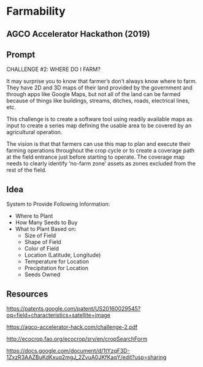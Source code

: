 # Farmability

## AGCO Accelerator Hackathon (2019)

## Prompt
CHALLENGE #2: WHERE DO I FARM?

It may surprise you to know that farmer’s don’t always know where to farm. They have 2D and 3D maps of their land provided by the government and through apps like Google Maps, but not all of the land can be farmed because of things like buildings, streams, ditches, roads, electrical lines, etc.

This challenge is to create a software tool using readily available maps as input to create a series map defining the usable area to be covered by an agricultural operation.

The vision is that that farmers can use this map to plan and execute their farming operations throughout the crop cycle or to create a coverage path at the field entrance just before starting to operate. The coverage map needs to clearly identify ‘no-farm zone’ assets as zones excluded from the rest of the field.

## Idea
System to Provide Following Information:
- Where to Plant
- How Many Seeds to Buy
- What to Plant Based on:
  - Size of Field
  - Shape of Field
  - Color of Field
  - Location (Latitude, Longitude)
  - Temperature for Location
  - Precipitation for Location
  - Seeds Owned

## Resources
https://patents.google.com/patent/US20160029545?oq=field+characteristics+satellite+image

https://agco-accelerator-hack.com/challenge-2.pdf

http://ecocrop.fao.org/ecocrop/srv/en/cropSearchForm

https://docs.google.com/document/d/1tYzqF3D-1ZxzR3AAZBuKdKxuq2mgJ_2ZvuA0JKfKaqY/edit?usp=sharing
